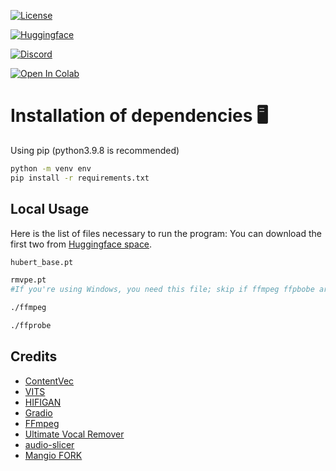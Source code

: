 
[![License](https://img.shields.io/github/license/liujing04/Retrieval-based-Voice-Conversion-WebUI?style=for-the-badge)](https://github.com/liujing04/Retrieval-based-Voice-Conversion-WebUI/blob/main/LICENSE.txt)

[![Huggingface](https://img.shields.io/badge/🤗%20-Spaces-yellow.svg?style=for-the-badge)](https://huggingface.co/lj1995/VoiceConversionWebUI/tree/main/)

[![Discord](https://img.shields.io/badge/RVC%20Developers-Discord-7289DA?style=for-the-badge&logo=discord&logoColor=white)]()

[![Open In Colab](https://img.shields.io/badge/Colab-F9AB00?style=for-the-badge&logo=googlecolab&color=525252)](https://colab.research.google.com/drive/1iWOLYE9znqT6XE5Rw2iETE19ZlqpziLx?usp=sharing)

# Installation of dependencies 🖥️
Using pip (python3.9.8 is recommended)
```bash
python -m venv env
pip install -r requirements.txt
```

## Local Usage

Here is the list of files necessary to run the program:
You can download the first two from [Huggingface space](https://huggingface.co/lj1995/VoiceConversionWebUI/tree/main/).

```bash
hubert_base.pt

rmvpe.pt
#If you're using Windows, you need this file; skip if ffmpeg ffpbobe are installed; Ubuntu/Debian users can install these two libraries through apt install ffmpeg

./ffmpeg

./ffprobe
```

## Credits
+ [ContentVec](https://github.com/auspicious3000/contentvec/)
+ [VITS](https://github.com/jaywalnut310/vits)
+ [HIFIGAN](https://github.com/jik876/hifi-gan)
+ [Gradio](https://github.com/gradio-app/gradio)
+ [FFmpeg](https://github.com/FFmpeg/FFmpeg)
+ [Ultimate Vocal Remover](https://github.com/Anjok07/ultimatevocalremovergui)
+ [audio-slicer](https://github.com/openvpi/audio-slicer)
+ [Mangio FORK](https://github.com/Mangio621/Mangio-RVC-Fork)
